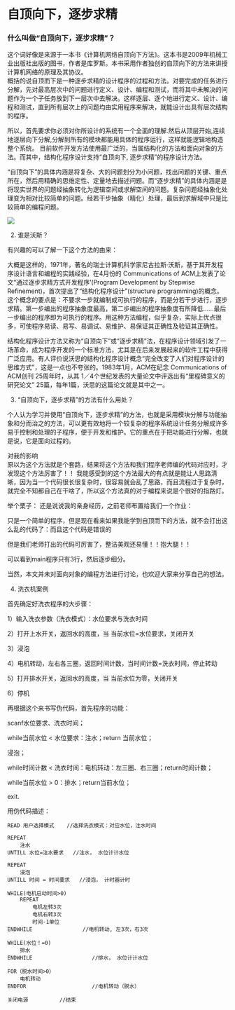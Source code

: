 # 自顶向下，逐步求精


### 什么叫做“自顶向下，逐步求精”？
这个词好像是来源于一本书《计算机网络自顶向下方法》。这本书是2009年机械工业出版社出版的图书，作者是库罗斯。本书采用作者独创的自顶向下的方法来讲授计算机网络的原理及其协议。   
概括的说自顶而下是一种逐步求精的设计程序的过程和方法。对要完成的任务进行分解，先对最高层次中的问题进行定义、设计、编程和测试，而将其中未解决的问题作为一个子任务放到下一层次中去解决。这样逐层、逐个地进行定义、设计、编程和测试，直到所有层次上的问题均由实用程序来解决，就能设计出具有层次结构的程序。

所以，首先要求你必须对你所设计的系统有一个全面的理解.然后从顶层开始,连续地逐层向下分解,分解到所有的模块都能用具体的程序运行，这样就能逻辑地构造整个系统。
目前软件开发方法使用最广泛的，当属结构化的方法和面向对象的方法。而其中，结构化程序设计支持“自顶向下, 逐步求精”的程序设计方法。

“自顶向下”的具体内涵是将复杂、大的问题划分为小问题，找出问题的关键、重点所在，然后用精确的思维定性、定量地去描述问题。而“逐步求精”的具体内涵是是将现实世界的问题经抽象转化为逻辑空间或求解空间的问题。复杂问题经抽象化处理变为相对比较简单的问题。经若干步抽象（精化）处理，最后到求解域中只是比较简单的编程问题。

![](https://img-blog.csdn.net/20171130122542055?watermark/2/text/aHR0cDovL2Jsb2cuY3Nkbi5uZXQveno5NjI5/font/5a6L5L2T/fontsize/400/fill/I0JBQkFCMA==/dissolve/70/gravity/SouthEast)





2. 谁是沃斯？

有兴趣的可以了解一下这个方法的由来：

大概是这样的，1971年，著名的瑞士计算机科学家尼古拉斯·沃斯，基于其开发程序设计语言和编程的实践经验，在4月份的 Communications of ACM上发表了论文“通过逐步求精方式开发程序’(Program Development by Stepwise Refinement)，首次提出了“结构化程序设计”(structure programming)的概念。这个概念的要点是：不要求一步就编制成可执行的程序，而是分若干步进行，逐步求精。第一步编出的程序抽象度最高，第二步编出的程序抽象度有所降低……最后一步编出的程序即为可执行的程序。用这种方法编程，似乎复杂，实际上优点很多，可使程序易读、易写、易调试、易维护、易保证其正确性及验证其正确性。

结构化程序设计方法又称为“自顶向下”或“逐步求精”法，在程序设计领域引发了一场革命，成为程序开发的一个标准方法，尤其是在后来发展起来的软件工程中获得广泛应用。有人评价说沃思的结构化程序设计概念“完全改变了人们对程序设计的思维方式”，这是一点也不夸张的。1983年1月，ACM在纪念 Communications of ACM创刊 25周年时，从其 1／4个世纪发表的大量论文中评选出有“里程碑意义的研究论文” 25篇，每年1篇，沃思的这篇论文就是其中之一。




3. “自顶向下，逐步求精”的方法有什么用处？

个人认为学习并使用“自顶向下，逐步求精”的方法，也就是采用模块分解与功能抽象和分而治之的方法，可以更有效地将一个较复杂的程序系统设计任务分解成许多易于控制和处理的子程序，便于开发和维护。它的重点在于把功能进行分解，也就是说，它是面向过程的。


对我的影响  
原以为这个方法就是个套路，结果将这个方法和我们程序老师编的代码对应时，才发现这个方法厉害了！！ 
我能感受到的这个方法最大的有点就是能让人思路清晰，因为当一个代码很长很复杂时，很容易就会乱了思路，而且流程过于复杂时，就完全不知都自己在干啥了，所以这个方法真的对于编程来说是个很好的指路灯。

举个栗子：
还是说说我的亲身经历，之前老师布置给我们一个作业： 
 
只是一个简单的程序，但是现在看来如果我能学到自顶而下的方法，就不会打出这么乱的代码了：而且这个代码是错误的
 
但是我们老师打出的代码可厉害了，整洁美观还易懂！！抱大腿！！ 


可以看到main程序只有3行，然后逐步细分。

当然，本文并未对面向对象的编程方法进行讨论，也欢迎大家来分享自己的想法。

4. 洗衣机案例

首先确定好洗衣程序的大步骤：

1）输入洗衣参数（洗衣模式）：水位要求与洗衣时间

2）打开上水开关，返回水的高度，当 当前水位=水位要求，关闭开关

3）浸泡

4）电机转动，左右各三圈，返回时间计数，当时间计数=洗衣时间，停止转动

5）打开排水开关，返回水的高度，当 当前水位为零，关闭开关

6）停机

再根据这个来书写伪代码，首先程序的功能：

scanf水位要求、洗衣时间；

while当前水位 < 水位要求：注水；return 当前水位；

浸泡；

while时间计数 < 洗衣时间：电机转动：左三圈、右三圈；return时间计数；

while当前水位 > 0：排水；return当前水位；

exit.

用伪代码描述：
```
READ 用户选择模式    //选择洗衣模式：对应水位，注水时间

REPEAT 
    注水
UNTILL 水位=注水要求   //注水， 水位计计水位 

REPEAT 
    浸泡
UNTILL 时间 = 时间要求   //浸泡， 计时器计时 

WHILE(电机启动时间>0)
    REPEAT 
        电机左转3次
        电机右转3次
        时间-1单位
ENDWHILE                //电机转动, 左3次，右3次

WHILE(水位！=0)
    排水
ENDWHILE                   //排水， 水位计计水位

FOR（脱水时间>0） 
    电机转动 
ENDFOR                     //电机转动（脱水）

关闭电源          //结束
```
